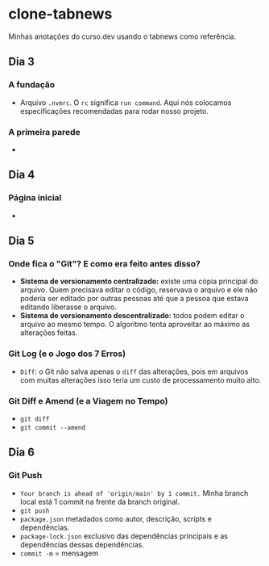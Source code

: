 # clone-tabnews
Minhas anotações do curso.dev usando o tabnews como referência.

## Dia 3
### A fundação

- Arquivo ```.nvmrc```. O ```rc``` significa ```run command```. Aqui nós colocamos especificações recomendadas para rodar nosso projeto.

### A primeira parede
- 

## Dia 4
### Página inicial
-

## Dia 5
### Onde fica o "Git"? E como era feito antes disso?

- **Sistema de versionamento centralizado:** existe uma cópia principal do arquivo. Quem precisava editar o código, reservava o arquivo e ele não poderia ser editado por outras pessoas até que a pessoa que estava editando liberasse o arquivo.
- **Sistema de versionamento descentralizado:** todos podem editar o arquivo ao mesmo tempo. O algoritmo tenta aproveitar ao máximo as alterações feitas.

### Git Log (e o Jogo dos 7 Erros)

- ```Diff```: o Git não salva apenas o ```diff``` das alterações, pois em arquivos com muitas alterações isso teria um custo de processamento muito alto.

### Git Diff e Amend (e a Viagem no Tempo)

- ```git diff```
- ```git commit --amend```

## Dia 6
### Git Push
- ```Your branch is ahead of 'origin/main' by 1 commit.``` Minha branch local está 1 commit na frente da branch original.
- ```git push```
- ```package.json``` metadados como autor, descrição, scripts e dependências.
- ```package-lock.json``` exclusivo das dependências principais e as dependências dessas dependências.
- ```commit -m``` = mensagem